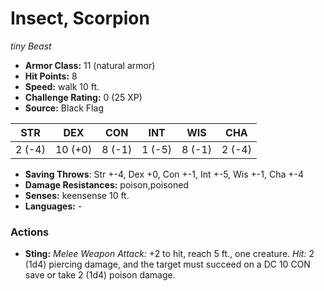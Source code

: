 # Insect, Scorpion

*tiny* *Beast*

- **Armor Class:** 11 (natural armor)
- **Hit Points:** 8 
- **Speed:** walk 10 ft.
- **Challenge Rating:** 0 (25 XP)
- **Source:** Black Flag

| STR | DEX | CON | INT | WIS | CHA |
| --- | --- | --- | --- | --- | --- |
| 2 (-4) | 10 (+0) | 8 (-1) | 1 (-5) | 8 (-1) | 2 (-4) |

- **Saving Throws**: Str +-4, Dex +0, Con +-1, Int +-5, Wis +-1, Cha +-4
- **Damage Resistances:** poison,poisoned
- **Senses:** keensense 10 ft.
- **Languages:** -

### Actions

- **Sting:** _Melee Weapon Attack:_ +2 to hit, reach 5 ft., one creature. _Hit:_ 2 (1d4) piercing damage, and the target must succeed on a DC 10 CON save or take 2 (1d4) poison damage.
